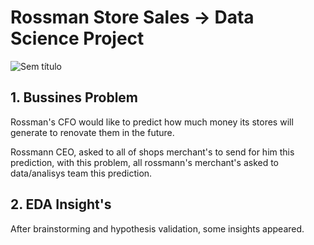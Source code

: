 # Rossman Store Sales -> Data Science Project

![Sem título](https://user-images.githubusercontent.com/75986085/126849210-c38edf19-e6f5-47a5-b008-369afd0c6f87.png)

<h2>1. Bussines Problem</h2>

<p>Rossman's CFO would like to predict how much money its stores will generate to renovate them in the future.</p>
<p>Rossmann CEO, asked to all of shops merchant's to send for him this prediction, with this problem, all rossmann's merchant's asked to data/analisys team this prediction.</p>

<h2>2. EDA Insight's</h2>

<p>After brainstorming and hypothesis validation, some insights appeared.</p>



